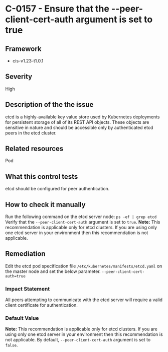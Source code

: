 # C-0157 - Ensure that the --peer-client-cert-auth argument is set to true

## Framework
* cis-v1.23-t1.0.1
 
## Severity
High

## Description of the the issue
etcd is a highly-available key value store used by Kubernetes deployments for persistent storage of all of its REST API objects. These objects are sensitive in nature and should be accessible only by authenticated etcd peers in the etcd cluster.
 
## Related resources
Pod
 
## What this control tests 
etcd should be configured for peer authentication.
 
## How to check it manually 
Run the following command on the etcd server node: ```ps -ef | grep etcd``` Verify that the `--peer-client-cert-auth` argument is set to `true`. **Note:** This recommendation is applicable only for etcd clusters. If you are using only one etcd server in your environment then this recommendation is not applicable.
 
## Remediation
Edit the etcd pod specification file `/etc/kubernetes/manifests/etcd.yaml` on the master node and set the below parameter. ```--peer-client-cert-auth=true```
 
### Impact Statement
All peers attempting to communicate with the etcd server will require a valid client certificate for authentication.
 
### Default Value
**Note:** This recommendation is applicable only for etcd clusters. If you are using only one etcd server in your environment then this recommendation is not applicable. By default, `--peer-client-cert-auth` argument is set to `false`.
 
